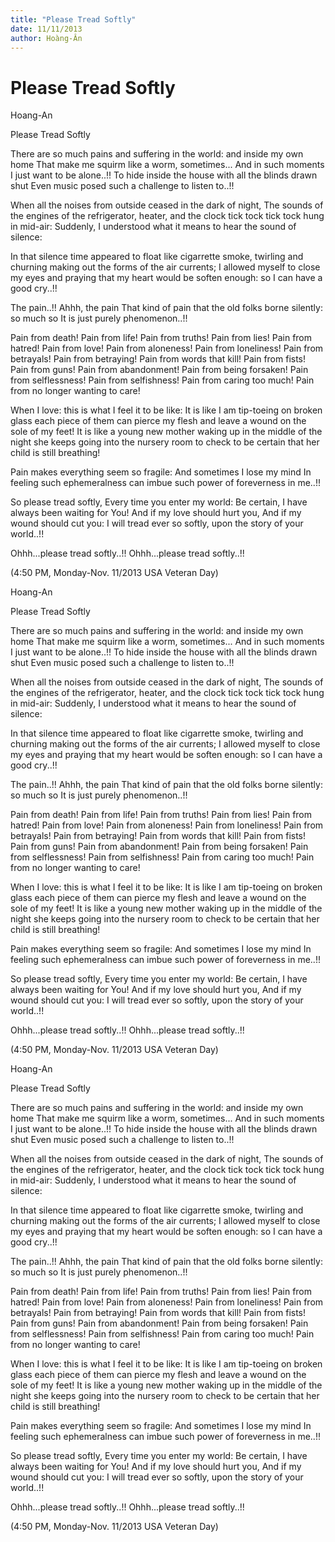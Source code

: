 ```yaml
---
title: "Please Tread Softly"
date: 11/11/2013
author: Hoàng-Ân
---
```


# Please Tread Softly

Hoang-An

Please Tread Softly


There are so much pains and suffering
in the world: and inside my own home
That make me squirm like a worm,
sometimes...
And in such moments
I just want to be alone..!!
To hide inside the house
with all the blinds drawn shut
Even music posed such a challenge
to listen to..!!

When all the noises from outside
ceased in the dark of night,
The sounds of the engines of the
refrigerator, heater,
and the clock tick tock tick tock
hung in mid-air:
Suddenly, I understood what it means
to hear the sound of silence:

In that silence time appeared to float
like cigarrette smoke,
twirling and churning
making out the forms of the air currents;
I allowed myself to close my eyes
and praying that my heart would be soften
enough:
so I can have a good cry..!!

The pain..!! Ahhh, the pain
That kind of pain that the old folks
borne silently: so much so
It is just purely phenomenon..!!

Pain from death! Pain from life!
Pain from truths! Pain from lies!
Pain from hatred! Pain from love!
Pain from aloneness! Pain from loneliness!
Pain from betrayals! Pain from betraying!
Pain from words that kill!
Pain from fists! Pain from guns!
Pain from abandonment! Pain from being forsaken!
Pain from selflessness! Pain from selfishness!
Pain from caring too much!
Pain from no longer wanting to care!

When I love: this is what I feel it to be like:
It is like I am tip-toeing o­n broken glass
each piece of them can pierce my flesh
and leave a wound o­n the sole of my feet!
It is like a young new mother
waking up in the middle of the night
she keeps going into the nursery room
to check to be certain
that her child is still breathing!

Pain makes everything seem
so fragile:
And sometimes I lose my mind
In feeling such ephemeralness
can imbue such power of foreverness
in me..!!

So please tread softly,
Every time you enter my world:
Be certain,
I have always been waiting for You!
And if my love should hurt you,
And if my wound should cut you:
I will tread ever so softly,
upon the story of your world..!!

Ohhh...please tread softly..!!
Ohhh...please tread softly..!!

(4:50 PM, Monday-Nov. 11/2013
 USA Veteran Day)

Hoang-An

Please Tread Softly


There are so much pains and suffering
in the world: and inside my own home
That make me squirm like a worm,
sometimes...
And in such moments
I just want to be alone..!!
To hide inside the house
with all the blinds drawn shut
Even music posed such a challenge
to listen to..!!

When all the noises from outside
ceased in the dark of night,
The sounds of the engines of the
refrigerator, heater,
and the clock tick tock tick tock
hung in mid-air:
Suddenly, I understood what it means
to hear the sound of silence:

In that silence time appeared to float
like cigarrette smoke,
twirling and churning
making out the forms of the air currents;
I allowed myself to close my eyes
and praying that my heart would be soften
enough:
so I can have a good cry..!!

The pain..!! Ahhh, the pain
That kind of pain that the old folks
borne silently: so much so
It is just purely phenomenon..!!

Pain from death! Pain from life!
Pain from truths! Pain from lies!
Pain from hatred! Pain from love!
Pain from aloneness! Pain from loneliness!
Pain from betrayals! Pain from betraying!
Pain from words that kill!
Pain from fists! Pain from guns!
Pain from abandonment! Pain from being forsaken!
Pain from selflessness! Pain from selfishness!
Pain from caring too much!
Pain from no longer wanting to care!

When I love: this is what I feel it to be like:
It is like I am tip-toeing o­n broken glass
each piece of them can pierce my flesh
and leave a wound o­n the sole of my feet!
It is like a young new mother
waking up in the middle of the night
she keeps going into the nursery room
to check to be certain
that her child is still breathing!

Pain makes everything seem
so fragile:
And sometimes I lose my mind
In feeling such ephemeralness
can imbue such power of foreverness
in me..!!

So please tread softly,
Every time you enter my world:
Be certain,
I have always been waiting for You!
And if my love should hurt you,
And if my wound should cut you:
I will tread ever so softly,
upon the story of your world..!!

Ohhh...please tread softly..!!
Ohhh...please tread softly..!!

(4:50 PM, Monday-Nov. 11/2013
 USA Veteran Day)

Hoang-An

Please Tread Softly


There are so much pains and suffering
in the world: and inside my own home
That make me squirm like a worm,
sometimes...
And in such moments
I just want to be alone..!!
To hide inside the house
with all the blinds drawn shut
Even music posed such a challenge
to listen to..!!

When all the noises from outside
ceased in the dark of night,
The sounds of the engines of the
refrigerator, heater,
and the clock tick tock tick tock
hung in mid-air:
Suddenly, I understood what it means
to hear the sound of silence:

In that silence time appeared to float
like cigarrette smoke,
twirling and churning
making out the forms of the air currents;
I allowed myself to close my eyes
and praying that my heart would be soften
enough:
so I can have a good cry..!!

The pain..!! Ahhh, the pain
That kind of pain that the old folks
borne silently: so much so
It is just purely phenomenon..!!

Pain from death! Pain from life!
Pain from truths! Pain from lies!
Pain from hatred! Pain from love!
Pain from aloneness! Pain from loneliness!
Pain from betrayals! Pain from betraying!
Pain from words that kill!
Pain from fists! Pain from guns!
Pain from abandonment! Pain from being forsaken!
Pain from selflessness! Pain from selfishness!
Pain from caring too much!
Pain from no longer wanting to care!

When I love: this is what I feel it to be like:
It is like I am tip-toeing o­n broken glass
each piece of them can pierce my flesh
and leave a wound o­n the sole of my feet!
It is like a young new mother
waking up in the middle of the night
she keeps going into the nursery room
to check to be certain
that her child is still breathing!

Pain makes everything seem
so fragile:
And sometimes I lose my mind
In feeling such ephemeralness
can imbue such power of foreverness
in me..!!

So please tread softly,
Every time you enter my world:
Be certain,
I have always been waiting for You!
And if my love should hurt you,
And if my wound should cut you:
I will tread ever so softly,
upon the story of your world..!!

Ohhh...please tread softly..!!
Ohhh...please tread softly..!!

(4:50 PM, Monday-Nov. 11/2013
 USA Veteran Day)
